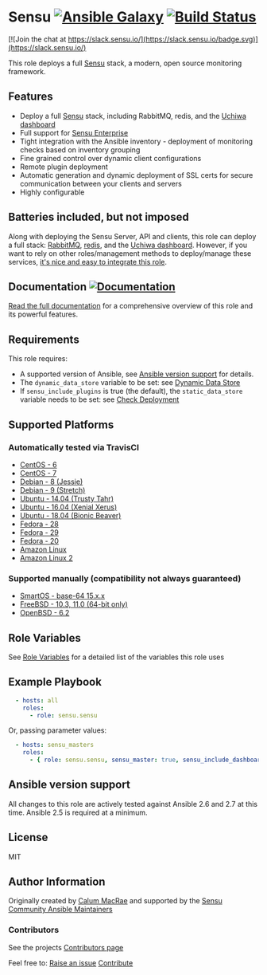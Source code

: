 # Sensu [![Ansible Galaxy](https://img.shields.io/badge/galaxy-sensu.sensu-660198.svg?style=flat)](https://galaxy.ansible.com/sensu/sensu/) [![Build Status](https://travis-ci.org/sensu/sensu-ansible.svg?branch=master)](https://travis-ci.org/sensu/sensu-ansible)

[![Join the chat at https://slack.sensu.io/](https://slack.sensu.io/badge.svg)](https://slack.sensu.io/)

This role deploys a full [Sensu](https://sensu.io) stack, a modern, open source monitoring framework.

## Features
- Deploy a full [Sensu](https://sensu.io) stack, including RabbitMQ, redis, and the [Uchiwa dashboard](https://uchiwa.io/#/)
- Full support for [Sensu Enterprise](https://sensu.io/products/enterprise)
- Tight integration with the Ansible inventory - deployment of monitoring checks based on inventory grouping
- Fine grained control over dynamic client configurations
- Remote plugin deployment
- Automatic generation and dynamic deployment of SSL certs for secure communication between your clients and servers
- Highly configurable

## Batteries included, but not imposed
Along with deploying the Sensu Server, API and clients, this role can deploy a full stack: [RabbitMQ](http://www.rabbitmq.com/), [redis](http://redis.io), and the [Uchiwa dashboard](https://uchiwa.io/#/).
However, if you want to rely on other roles/management methods to deploy/manage these services, [it's nice and easy to integrate this role](http://ansible-sensu.readthedocs.io/en/latest/integration/).

## Documentation [![Documentation](https://readthedocs.org/projects/ansible-sensu/badge/?version=latest)](http://ansible-sensu.readthedocs.io/en/latest/)
[Read the full documentation](http://ansible-sensu.readthedocs.io/en/latest/) for a comprehensive overview of this role and its powerful features.

## Requirements
This role requires:
- A supported version of Ansible, see [Ansible version support](#ansible-version-support) for details.
- The `dynamic_data_store` variable to be set: see [Dynamic Data Store](http://ansible-sensu.readthedocs.io/en/latest/dynamic_data/)
- If `sensu_include_plugins` is true (the default), the `static_data_store` variable needs to be set: see [Check Deployment](http://ansible-sensu.readthedocs.io/en/latest/dynamic_checks/)

## Supported Platforms
### Automatically tested via TravisCI

- [CentOS - 6](https://wiki.centos.org/Manuals/ReleaseNotes/CentOS6.10)
- [CentOS - 7](https://wiki.centos.org/Manuals/ReleaseNotes/CentOS7.1810)
- [Debian - 8 (Jessie)](https://wiki.debian.org/DebianJessie)
- [Debian - 9 (Stretch)](https://wiki.debian.org/DebianStretch)
- [Ubuntu - 14.04 (Trusty Tahr)](http://releases.ubuntu.com/14.04/)
- [Ubuntu - 16.04 (Xenial Xerus)](http://releases.ubuntu.com/16.04/)
- [Ubuntu - 18.04 (Bionic Beaver)](http://releases.ubuntu.com/18.04/)
- [Fedora - 28](https://docs.fedoraproject.org/en-US/fedora/f28/release-notes/)
- [Fedora - 29](https://docs.fedoraproject.org/en-US/fedora/f29/release-notes/)
- [Fedora - 20](https://docs.fedoraproject.org/en-US/fedora/f30/release-notes/)
- [Amazon Linux](https://aws.amazon.com/amazon-linux-ami/)
- [Amazon Linux 2](https://aws.amazon.com/amazon-linux-2/)

### Supported manually (compatibility not always guaranteed)
- [SmartOS - base-64 15.x.x](https://docs.joyent.com/images/smartos/base#version-15xx)
- [FreeBSD - 10.3, 11.0 (64-bit only)](https://www.freebsd.org/releases/10.2R/relnotes.html)
- [OpenBSD - 6.2](https://www.openbsd.org/62.html)

## Role Variables

See [Role Variables](http://ansible-sensu.readthedocs.io/en/latest/role_variables/) for a detailed list of the variables this role uses

## Example Playbook

``` yaml
  - hosts: all
    roles:
      - role: sensu.sensu
```
Or, passing parameter values:

``` yaml
  - hosts: sensu_masters
    roles:
      - { role: sensu.sensu, sensu_master: true, sensu_include_dashboard: true  }
```

## Ansible version support
All changes to this role are actively tested against Ansible 2.6 and 2.7 at this time. Ansible 2.5 is required at a minimum.


License
-------
MIT

Author Information
------------------
Originally created by [Calum MacRae](https://github.com/cmacrae) and supported by the [Sensu Community Ansible Maintainers](https://github.com/sensu-plugins/community/#maintained-areas)

### Contributors
See the projects [Contributors page](https://github.com/sensu/sensu-ansible/graphs/contributors)

Feel free to:
[Raise an issue](https://github.com/sensu/sensu-ansible/issues)
[Contribute](https://github.com/sensu/sensu-ansible/pulls)

